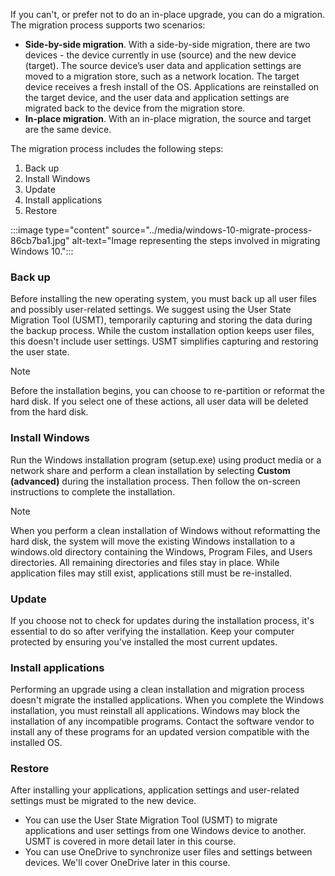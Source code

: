If you can't, or prefer not to do an in-place upgrade, you can do a migration. The migration process supports two scenarios:

 -  **Side-by-side migration**. With a side-by-side migration, there are two devices - the device currently in use (source) and the new device (target). The source device’s user data and application settings are moved to a migration store, such as a network location. The target device receives a fresh install of the OS. Applications are reinstalled on the target device, and the user data and application settings are migrated back to the device from the migration store.
 -  **In-place migration**. With an in-place migration, the source and target are the same device.

The migration process includes the following steps:

1.  Back up
2.  Install Windows
3.  Update
4.  Install applications
5.  Restore

:::image type="content" source="../media/windows-10-migrate-process-86cb7ba1.jpg" alt-text="Image representing the steps involved in migrating Windows 10.":::


### Back up

Before installing the new operating system, you must back up all user files and possibly user-related settings. We suggest using the User State Migration Tool (USMT), temporarily capturing and storing the data during the backup process. While the custom installation option keeps user files, this doesn't include user settings. USMT simplifies capturing and restoring the user state.

> [!NOTE]
> Before the installation begins, you can choose to re-partition or reformat the hard disk. If you select one of these actions, all user data will be deleted from the hard disk.

### Install Windows

Run the Windows installation program (setup.exe) using product media or a network share and perform a clean installation by selecting **Custom (advanced)** during the installation process. Then follow the on-screen instructions to complete the installation.

> [!NOTE]
> When you perform a clean installation of Windows without reformatting the hard disk, the system will move the existing Windows installation to a windows.old directory containing the Windows, Program Files, and Users directories. All remaining directories and files stay in place. While application files may still exist, applications still must be re-installed.

### Update

If you choose not to check for updates during the installation process, it's essential to do so after verifying the installation. Keep your computer protected by ensuring you've installed the most current updates.

### Install applications

Performing an upgrade using a clean installation and migration process doesn't migrate the installed applications. When you complete the Windows installation, you must reinstall all applications. Windows may block the installation of any incompatible programs. Contact the software vendor to install any of these programs for an updated version compatible with the installed OS.

### Restore

After installing your applications, application settings and user-related settings must be migrated to the new device.

 -  You can use the User State Migration Tool (USMT) to migrate applications and user settings from one Windows device to another. USMT is covered in more detail later in this course.
 -  You can use OneDrive to synchronize user files and settings between devices. We'll cover OneDrive later in this course.
